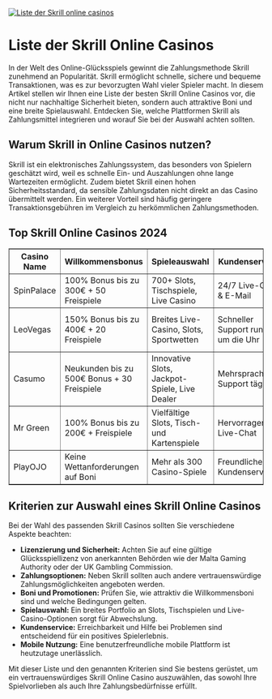 [![Liste der Skrill online casinos](https://123-caf.pages.dev/gitsignup.png)](https://vrmoo.ru/Bt82HjjY)

<h1>Liste der Skrill Online Casinos</h1>  <p>In der Welt des Online-Glücksspiels gewinnt die Zahlungsmethode Skrill zunehmend an Popularität. Skrill ermöglicht schnelle, sichere und bequeme Transaktionen, was es zur bevorzugten Wahl vieler Spieler macht. In diesem Artikel stellen wir Ihnen eine Liste der besten Skrill Online Casinos vor, die nicht nur nachhaltige Sicherheit bieten, sondern auch attraktive Boni und eine breite Spielauswahl. Entdecken Sie, welche Plattformen Skrill als Zahlungsmittel integrieren und worauf Sie bei der Auswahl achten sollten.</p>  <h2>Warum Skrill in Online Casinos nutzen?</h2>  <p>Skrill ist ein elektronisches Zahlungssystem, das besonders von Spielern geschätzt wird, weil es schnelle Ein- und Auszahlungen ohne lange Wartezeiten ermöglicht. Zudem bietet Skrill einen hohen Sicherheitsstandard, da sensible Zahlungsdaten nicht direkt an das Casino übermittelt werden. Ein weiterer Vorteil sind häufig geringere Transaktionsgebühren im Vergleich zu herkömmlichen Zahlungsmethoden.</p>  <h2>Top Skrill Online Casinos 2024</h2>  <table border="1" cellpadding="8" cellspacing="0" style="border-collapse: collapse; width: 100%;">   <thead>     <tr>       <th>Casino Name</th>       <th>Willkommensbonus</th>       <th>Spieleauswahl</th>       <th>Kundenservice</th>       <th>Mobile Kompatibilität</th>     </tr>   </thead>   <tbody>     <tr>       <td>SpinPalace</td>       <td>100% Bonus bis zu 300€ + 50 Freispiele</td>       <td>700+ Slots, Tischspiele, Live Casino</td>       <td>24/7 Live-Chat & E-Mail</td>       <td>iOS & Android App verfügbar</td>     </tr>     <tr>       <td>LeoVegas</td>       <td>150% Bonus bis zu 400€ + 20 Freispiele</td>       <td>Breites Live-Casino, Slots, Sportwetten</td>       <td>Schneller Support rund um die Uhr</td>       <td>Optimierte mobile Webseite & App</td>     </tr>     <tr>       <td>Casumo</td>       <td>Neukunden bis zu 500€ Bonus + 30 Freispiele</td>       <td>Innovative Slots, Jackpot-Spiele, Live Dealer</td>       <td>Mehrsprachiger Support täglich</td>       <td>Mobilfreundlich & kompatibel mit allen Geräten</td>     </tr>     <tr>       <td>Mr Green</td>       <td>100% Bonus bis zu 200€ + Freispiele</td>       <td>Vielfältige Slots, Tisch- und Kartenspiele</td>       <td>Hervorragender Live-Chat</td>       <td>Responsive Design für Smartphones & Tablets</td>     </tr>     <tr>       <td>PlayOJO</td>       <td>Keine Wettanforderungen auf Boni</td>       <td>Mehr als 300 Casino-Spiele</td>       <td>Freundlicher Kundenservice</td>       <td>Perfekt für mobiles Spielen</td>     </tr>   </tbody> </table>  <h2>Kriterien zur Auswahl eines Skrill Online Casinos</h2>  <p>Bei der Wahl des passenden Skrill Casinos sollten Sie verschiedene Aspekte beachten:</p> <ul>   <li><strong>Lizenzierung und Sicherheit:</strong> Achten Sie auf eine gültige Glücksspiellizenz von anerkannten Behörden wie der Malta Gaming Authority oder der UK Gambling Commission.</li>   <li><strong>Zahlungsoptionen:</strong> Neben Skrill sollten auch andere vertrauenswürdige Zahlungsmöglichkeiten angeboten werden.</li>   <li><strong>Boni und Promotionen:</strong> Prüfen Sie, wie attraktiv die Willkommensboni sind und welche Bedingungen gelten.</li>   <li><strong>Spielauswahl:</strong> Ein breites Portfolio an Slots, Tischspielen und Live-Casino-Optionen sorgt für Abwechslung.</li>   <li><strong>Kundenservice:</strong> Erreichbarkeit und Hilfe bei Problemen sind entscheidend für ein positives Spielerlebnis.</li>   <li><strong>Mobile Nutzung:</strong> Eine benutzerfreundliche mobile Plattform ist heutzutage unerlässlich.</li> </ul>  <p>Mit dieser Liste und den genannten Kriterien sind Sie bestens gerüstet, um ein vertrauenswürdiges Skrill Online Casino auszuwählen, das sowohl Ihre Spielvorlieben als auch Ihre Zahlungsbedürfnisse erfüllt.</p>